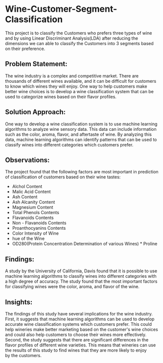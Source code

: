# Wine-Customer-Segment-Classification
This project is to classify the Customers who prefers three types of wine and by using Linear Discriminant Analysis(LDA) after reducing the dimensions we can able to classify the Customers into 3 segments based on their preference.
## Problem Statement:
The wine industry is a complex and competitive market. There are thousands of different wines available, and it can be difficult for customers to know which wines they will enjoy. One way to help customers make better wine choices is to develop a wine classification system that can be used to categorize wines based on their flavor profiles.
## Solution Approach:
One way to develop a wine classification system is to use machine learning algorithms to analyze wine sensory data. This data can include information such as the color, aroma, flavor, and aftertaste of wine. By analyzing this data, machine learning algorithms can identify patterns that can be used to classify wines into different categories which customers prefer.
## Observations:
The project found that the following factors are most important in prediction of classification of customers based on their wine tastes:
* Alchol Content
* Malic Acid Content
* Ash Content
* Ash Alcanity Content
* Magnesium Content
* Total Phenols Contents
* Flavanoids Contents
* Non - Flavanoids Contents
* Proanthocyanins Contents
* Color Intensity of Wine
* hue of the Wine
* OD280(Protein Concentration Determination of various Wines)
* Proline
## Findings:
A study by the University of California, Davis found that it is possible to use machine learning algorithms to classify wines into different categories with a high degree of accuracy. The study found that the most important factors for classifying wines were the color, aroma, and flavor of the wine.
## Insights:
The findings of this study have several implications for the wine industry. First, it suggests that machine learning algorithms can be used to develop accurate wine classification systems which customers prefer. This could help wineries make better marketing based on the customer's wine choices and could also help customers to choose their wines more effectively. Second, the study suggests that there are significant differences in the flavor profiles of different wine varieties. This means that wineries can use the results of this study to find wines that they are more likely to enjoy by the customers.
